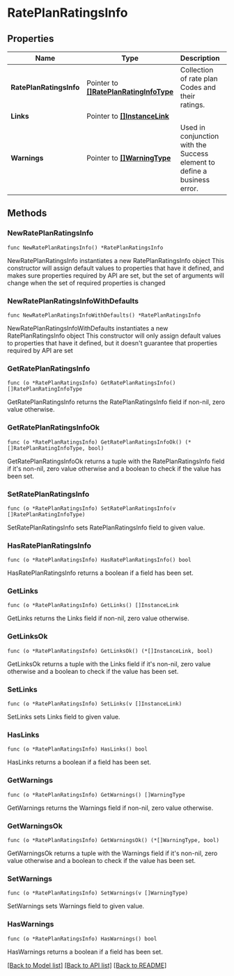# RatePlanRatingsInfo

## Properties

Name | Type | Description | Notes
------------ | ------------- | ------------- | -------------
**RatePlanRatingsInfo** | Pointer to [**[]RatePlanRatingInfoType**](RatePlanRatingInfoType.md) | Collection of rate plan Codes and their ratings. | [optional] 
**Links** | Pointer to [**[]InstanceLink**](InstanceLink.md) |  | [optional] 
**Warnings** | Pointer to [**[]WarningType**](WarningType.md) | Used in conjunction with the Success element to define a business error. | [optional] 

## Methods

### NewRatePlanRatingsInfo

`func NewRatePlanRatingsInfo() *RatePlanRatingsInfo`

NewRatePlanRatingsInfo instantiates a new RatePlanRatingsInfo object
This constructor will assign default values to properties that have it defined,
and makes sure properties required by API are set, but the set of arguments
will change when the set of required properties is changed

### NewRatePlanRatingsInfoWithDefaults

`func NewRatePlanRatingsInfoWithDefaults() *RatePlanRatingsInfo`

NewRatePlanRatingsInfoWithDefaults instantiates a new RatePlanRatingsInfo object
This constructor will only assign default values to properties that have it defined,
but it doesn't guarantee that properties required by API are set

### GetRatePlanRatingsInfo

`func (o *RatePlanRatingsInfo) GetRatePlanRatingsInfo() []RatePlanRatingInfoType`

GetRatePlanRatingsInfo returns the RatePlanRatingsInfo field if non-nil, zero value otherwise.

### GetRatePlanRatingsInfoOk

`func (o *RatePlanRatingsInfo) GetRatePlanRatingsInfoOk() (*[]RatePlanRatingInfoType, bool)`

GetRatePlanRatingsInfoOk returns a tuple with the RatePlanRatingsInfo field if it's non-nil, zero value otherwise
and a boolean to check if the value has been set.

### SetRatePlanRatingsInfo

`func (o *RatePlanRatingsInfo) SetRatePlanRatingsInfo(v []RatePlanRatingInfoType)`

SetRatePlanRatingsInfo sets RatePlanRatingsInfo field to given value.

### HasRatePlanRatingsInfo

`func (o *RatePlanRatingsInfo) HasRatePlanRatingsInfo() bool`

HasRatePlanRatingsInfo returns a boolean if a field has been set.

### GetLinks

`func (o *RatePlanRatingsInfo) GetLinks() []InstanceLink`

GetLinks returns the Links field if non-nil, zero value otherwise.

### GetLinksOk

`func (o *RatePlanRatingsInfo) GetLinksOk() (*[]InstanceLink, bool)`

GetLinksOk returns a tuple with the Links field if it's non-nil, zero value otherwise
and a boolean to check if the value has been set.

### SetLinks

`func (o *RatePlanRatingsInfo) SetLinks(v []InstanceLink)`

SetLinks sets Links field to given value.

### HasLinks

`func (o *RatePlanRatingsInfo) HasLinks() bool`

HasLinks returns a boolean if a field has been set.

### GetWarnings

`func (o *RatePlanRatingsInfo) GetWarnings() []WarningType`

GetWarnings returns the Warnings field if non-nil, zero value otherwise.

### GetWarningsOk

`func (o *RatePlanRatingsInfo) GetWarningsOk() (*[]WarningType, bool)`

GetWarningsOk returns a tuple with the Warnings field if it's non-nil, zero value otherwise
and a boolean to check if the value has been set.

### SetWarnings

`func (o *RatePlanRatingsInfo) SetWarnings(v []WarningType)`

SetWarnings sets Warnings field to given value.

### HasWarnings

`func (o *RatePlanRatingsInfo) HasWarnings() bool`

HasWarnings returns a boolean if a field has been set.


[[Back to Model list]](../README.md#documentation-for-models) [[Back to API list]](../README.md#documentation-for-api-endpoints) [[Back to README]](../README.md)


